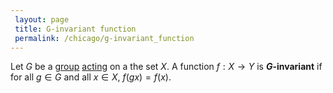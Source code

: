 ```yaml
---
 layout: page
 title: G-invariant function
 permalink: /chicago/g-invariant_function
---
```

Let $G$ be a [group](https://defsmath.github.io/DefsMath/group) [acting](https://defsmath.github.io/DefsMath/group_action) on a the set $X$. A function $f:X\to Y$ is **$G$-invariant** if for all $g\in G$ and all $x\in X$, $f(gx) = f(x)$. 